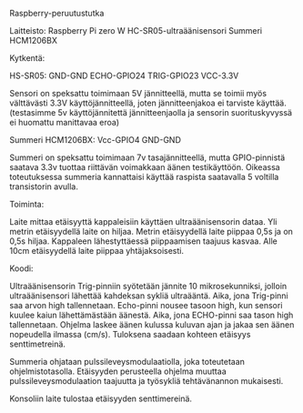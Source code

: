 Raspberry-peruutustutka

Laitteisto:
Raspberry Pi zero W
HC-SR05-ultraäänisensori
Summeri HCM1206BX

Kytkentä:

HS-SR05:
GND-GND
ECHO-GPIO24
TRIG-GPIO23
VCC-3.3V

Sensori on speksattu toimimaan 5V jännitteellä, mutta se toimii myös välttävästi 3.3V käyttöjännitteellä, joten jännitteenjakoa ei tarviste käyttää. (testasimme 5v käyttöjännitettä jännitteenjaolla ja sensorin suorituskyvyssä ei huomattu manittavaa eroa)

Summeri HCM1206BX:
Vcc-GPIO4
GND-GND

Summeri on speksattu toimimaan 7v tasajännitteellä, mutta GPIO-pinnistä saatava 3.3v tuottaa riittävän voimakkaan äänen testikäyttöön. Oikeassa toteutuksessa summeria kannattaisi käyttää raspista saatavalla 5 voltilla transistorin avulla.

Toiminta:

Laite mittaa etäisyyttä kappaleisiin käyttäen ultraäänisensorin dataa. Yli metrin etäisyydellä laite on hiljaa. Metrin etäisyydellä laite piippaa 0,5s ja on 0,5s hiljaa. Kappaleen lähestyttäessä piippaamisen taajuus kasvaa. Alle 10cm etäisyydellä laite piippaa yhtäjaksoisesti.

Koodi:

Ultraäänisensorin Trig-pinniin syötetään jännite 10 mikrosekunniksi, jolloin ultraäänisensori lähettää kahdeksan sykliä ultraääntä. Aika, jona Trig-pinni saa arvon high tallennetaan. Echo-pinni nousee tasoon high, kun sensori kuulee kaiun lähettämästään äänestä. Aika, jona ECHO-pinni saa tason high tallennetaan. Ohjelma laskee äänen kulussa kuluvan ajan ja jakaa sen äänen nopeudella ilmassa (cm/s). Tuloksena saadaan kohteen etäisyys senttimetreinä. 

Summeria ohjataan pulssileveysmodulaatiolla, joka toteutetaan ohjelmistotasolla. Etäisyyden perusteella ohjelma muuttaa pulssileveysmodulaation taajuutta ja työsykliä tehtävänannon mukaisesti.  


Konsoliin laite tulostaa etäisyyden senttimereinä.

